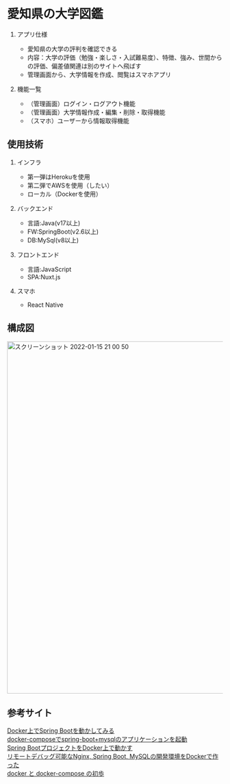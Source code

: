 # 愛知県の大学図鑑


1. アプリ仕様
    - 愛知県の大学の評判を確認できる
    - 内容：大学の評価（勉強・楽しさ・入試難易度）、特徴、強み、世間からの評価、偏差値関連は別のサイトへ飛ばす
    - 管理画面から、大学情報を作成、閲覧はスマホアプリ

1. 機能一覧
    - （管理画面）ログイン・ログアウト機能
    - （管理画面）大学情報作成・編集・削除・取得機能
    - （スマホ）ユーザーから情報取得機能



## 使用技術

1. インフラ
    - 第一弾はHerokuを使用
    - 第二弾でAWSを使用（したい）
    - ローカル（Dockerを使用）

1. バックエンド
    - 言語:Java(v17以上)
    - FW:SpringBoot(v2.6以上)
    - DB:MySql(v8以上)

1. フロントエンド
    - 言語:JavaScript
    - SPA:Nuxt.js

1. スマホ
    - React Native


## 構成図
<img width="823" alt="スクリーンショット 2022-01-15 21 00 50" src="https://user-images.githubusercontent.com/56777467/149621039-354c8f57-75d3-43a7-947b-6f698fbcb652.png">

    
## 参考サイト
[Docker上でSpring Bootを動かしてみる](https://qiita.com/tkani/items/ed56229330f00a333d5e)<br/>
[docker-composeでspring-boot+mysqlのアプリケーションを起動](https://qiita.com/yamii/items/b2b5e6b6a7aff6d590d8)<br/>
[Spring BootプロジェクトをDocker上で動かす](https://zenn.dev/nishiharu/articles/7f27b8c580f896)<br/>
[リモートデバッグ可能なNginx, Spring Boot, MySQLの開発環境をDockerで作った](https://qiita.com/devnokiyo/items/214aa24d60764f0f55f6)<br/>
[docker と docker-compose の初歩](https://qiita.com/hiyuzawa/items/81490020568417d85e86)<br/>
